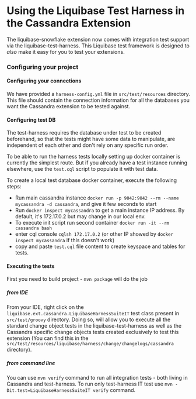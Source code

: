 # Using the Liquibase Test Harness in the Cassandra Extension
The liquibase-snowflake extension now comes with integration test support via the liquibase-test-harness. 
This Liquibase test framework is designed to *also* make it easy for you to test your extensions.

### Configuring your project
 
#### Configuring your connections

We have provided a `harness-config.yml` file in `src/test/resources` directory. 
This file should contain the connection information for all the databases you want the Cassandra extension to be tested against.

#### Configuring test DB
The test-harness requires the database under test to be created beforehand, so that the tests might have some data to manipulate, are independent of each other and don't rely on any specific run order. 

To be able to run the harness tests locally setting up docker container is currently the simplest route. But if you already have a test instance running elsewhere, use the `test.cql` script to populate it with test data. 

To create a local test database docker container, execute the following steps:
- Run main cassandra instance `docker run -p 9042:9042 --rm --name mycassandra -d cassandra`, and give it few seconds to start
- Run `docker inspect mycassandra` to get a main instance IP address. By default, it's 172.17.0.2 but may change in our local env.
- To execute init script run second container `docker run -it --rm cassandra bash`
- enter cql console `cqlsh 172.17.0.2` (or other IP showed by `docker inspect mycassandra` if this doesn't work) 
- copy and paste `test.cql` file content to create keyspace and tables for tests. 

#### Executing the tests
First you need to build project - `mvn package` will do the job

##### from IDE
From your IDE, right click on the `liquibase.ext.cassandra.LiquibaseHarnessSuiteIT` test class present in `src/test/groovy` directory. 
Doing so, will allow you to execute all the standard change object tests in the liquibase-test-harness as well as the
Cassandra specific change objects tests created exclusively to test this extension (You can find this in the 
`src/test/resources/liquibase/harness/change/changelogs/cassandra` directory).

##### from command line
You can use `mvn verify` command to run all integration tests - both living in Cassandra and test-harness.
To run only test-harness IT test use `mvn -Dit.test=LiquibaseHarnessSuiteIT verify` command.

